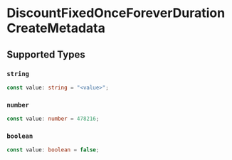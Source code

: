 # DiscountFixedOnceForeverDurationCreateMetadata


## Supported Types

### `string`

```typescript
const value: string = "<value>";
```

### `number`

```typescript
const value: number = 478216;
```

### `boolean`

```typescript
const value: boolean = false;
```

